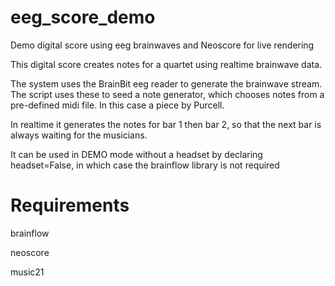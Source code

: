 # eeg_score_demo
Demo digital score using eeg brainwaves and Neoscore for live rendering

This digital score creates notes for a quartet using realtime brainwave data.

The system uses the BrainBit eeg reader to generate the brainwave stream. The script uses these to seed a note generator, which chooses notes from a pre-defined midi file. In this case a piece by Purcell.

In realtime it generates the notes for bar 1 then bar 2, so that the next bar is always waiting for the musicians.

It can be used in DEMO mode without a headset by declaring headset=False, in which case the brainflow library is not required

# Requirements
brainflow

neoscore

music21


